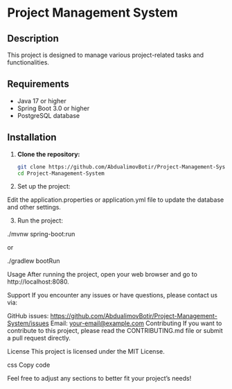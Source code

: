 # Project Management System

## Description
This project is designed to manage various project-related tasks and functionalities.

## Requirements
- Java 17 or higher
- Spring Boot 3.0 or higher
- PostgreSQL database

## Installation

1. **Clone the repository:**

   ```bash
   git clone https://github.com/AbdualimovBotir/Project-Management-System.git
   cd Project-Management-System

2. Set up the project:

Edit the application.properties or application.yml file to update the database and other settings.

3. Run the project:



./mvnw spring-boot:run

or


./gradlew bootRun

Usage
After running the project, open your web browser and go to http://localhost:8080.

Support
If you encounter any issues or have questions, please contact us via:

GitHub issues: https://github.com/AbdualimovBotir/Project-Management-System/issues
Email: your-email@example.com
Contributing
If you want to contribute to this project, please read the CONTRIBUTING.md file or submit a pull request directly.

License
This project is licensed under the MIT License.

css
Copy code

Feel free to adjust any sections to better fit your project’s needs!
